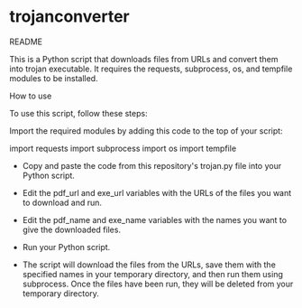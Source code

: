 # trojanconverter

README


This is a Python script that downloads files from URLs and convert them into trojan executable. It requires the requests, subprocess, os, and tempfile modules to be installed.

How to use


To use this script, follow these steps:

Import the required modules by adding this code to the top of your script:

import requests
import subprocess
import os
import tempfile


- Copy and paste the code from this repository's trojan.py file into your Python script.


- Edit the pdf_url and exe_url variables with the URLs of the files you want to download and run.


- Edit the pdf_name and exe_name variables with the names you want to give the downloaded files.


- Run your Python script.


- The script will download the files from the URLs, save them with the specified names in your temporary directory, and then run them using subprocess. Once the files have been run, they will be deleted from your temporary directory.
